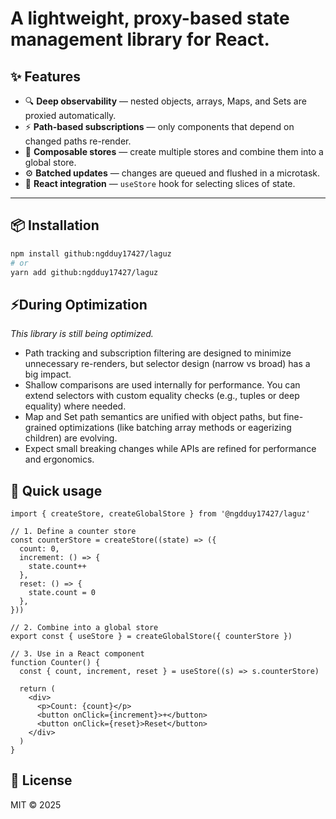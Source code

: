 # A lightweight, **proxy-based state management library** for React.

## ✨ Features

- 🔍 **Deep observability** — nested objects, arrays, Maps, and Sets are proxied automatically.
- ⚡ **Path-based subscriptions** — only components that depend on changed paths re-render.
- 🧩 **Composable stores** — create multiple stores and combine them into a global store.
- ⚙️ **Batched updates** — changes are queued and flushed in a microtask.
- 🎯 **React integration** — `useStore` hook for selecting slices of state.

---

## 📦 Installation

```bash
npm install github:ngdduy17427/laguz
# or
yarn add github:ngdduy17427/laguz
```

## ⚡During Optimization

_This library is still being optimized._

- Path tracking and subscription filtering are designed to minimize unnecessary re-renders, but
  selector design (narrow vs broad) has a big impact.
- Shallow comparisons are used internally for performance. You can extend selectors with custom
  equality checks (e.g., tuples or deep equality) where needed.
- Map and Set path semantics are unified with object paths, but fine-grained optimizations (like
  batching array methods or eagerizing children) are evolving.
- Expect small breaking changes while APIs are refined for performance and ergonomics.

## 🚀 Quick usage

```tsx
import { createStore, createGlobalStore } from '@ngdduy17427/laguz'

// 1. Define a counter store
const counterStore = createStore((state) => ({
  count: 0,
  increment: () => {
    state.count++
  },
  reset: () => {
    state.count = 0
  },
}))

// 2. Combine into a global store
export const { useStore } = createGlobalStore({ counterStore })

// 3. Use in a React component
function Counter() {
  const { count, increment, reset } = useStore((s) => s.counterStore)

  return (
    <div>
      <p>Count: {count}</p>
      <button onClick={increment}>+</button>
      <button onClick={reset}>Reset</button>
    </div>
  )
}
```

## 📄 License

MIT © 2025
